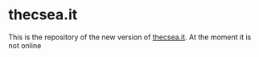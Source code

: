 # thecsea.it

This is the repository of the new version of [thecsea.it](thecsea.it). At the moment it is not online
